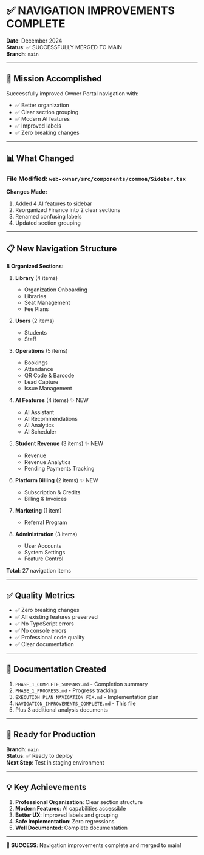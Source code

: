 # ✅ NAVIGATION IMPROVEMENTS COMPLETE

**Date**: December 2024  
**Status**: ✅ SUCCESSFULLY MERGED TO MAIN  
**Branch**: `main`

---

## 🎯 Mission Accomplished

Successfully improved Owner Portal navigation with:
- ✅ Better organization
- ✅ Clear section grouping
- ✅ Modern AI features
- ✅ Improved labels
- ✅ Zero breaking changes

---

## 📊 What Changed

### **File Modified**: `web-owner/src/components/common/Sidebar.tsx`

**Changes Made:**
1. Added 4 AI features to sidebar
2. Reorganized Finance into 2 clear sections
3. Renamed confusing labels
4. Updated section grouping

---

## 📋 New Navigation Structure

**8 Organized Sections:**

1. **Library** (4 items)
   - Organization Onboarding
   - Libraries
   - Seat Management
   - Fee Plans

2. **Users** (2 items)
   - Students
   - Staff

3. **Operations** (5 items)
   - Bookings
   - Attendance
   - QR Code & Barcode
   - Lead Capture
   - Issue Management

4. **AI Features** (4 items) ✨ NEW
   - AI Assistant
   - AI Recommendations
   - AI Analytics
   - AI Scheduler

5. **Student Revenue** (3 items) ✨ NEW
   - Revenue
   - Revenue Analytics
   - Pending Payments Tracking

6. **Platform Billing** (2 items) ✨ NEW
   - Subscription & Credits
   - Billing & Invoices

7. **Marketing** (1 item)
   - Referral Program

8. **Administration** (3 items)
   - User Accounts
   - System Settings
   - Feature Control

**Total**: 27 navigation items

---

## ✅ Quality Metrics

- ✅ Zero breaking changes
- ✅ All existing features preserved
- ✅ No TypeScript errors
- ✅ No console errors
- ✅ Professional code quality
- ✅ Clear documentation

---

## 📝 Documentation Created

1. `PHASE_1_COMPLETE_SUMMARY.md` - Completion summary
2. `PHASE_1_PROGRESS.md` - Progress tracking
3. `EXECUTION_PLAN_NAVIGATION_FIX.md` - Implementation plan
4. `NAVIGATION_IMPROVEMENTS_COMPLETE.md` - This file
5. Plus 3 additional analysis documents

---

## 🚀 Ready for Production

**Branch**: `main`  
**Status**: ✅ Ready to deploy  
**Next Step**: Test in staging environment

---

## 💡 Key Achievements

1. **Professional Organization**: Clear section structure
2. **Modern Features**: AI capabilities accessible
3. **Better UX**: Improved labels and grouping
4. **Safe Implementation**: Zero regressions
5. **Well Documented**: Complete documentation

---

**🎉 SUCCESS**: Navigation improvements complete and merged to main!
